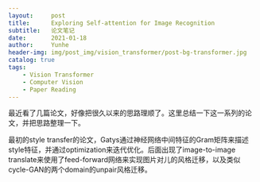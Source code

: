 ```yaml
---
layout:     post
title:      Exploring Self-attention for Image Recognition
subtitle:   论文笔记
date:       2021-01-18
author:     Yunhe
header-img: img/post_img/vision_transformer/post-bg-transformer.jpg
catalog: true
tags:
    - Vision Transformer
    - Computer Vision
    - Paper Reading
---
```


最近看了几篇论文，好像把很久以来的思路理顺了。这里总结一下这一系列的论文，并把思路整理一下。


最初的style transfer的论文，Gatys通过神经网络中间特征的Gram矩阵来描述style特征，并通过optimization来迭代优化。后面出现了image-to-image translate来使用了feed-forward网络来实现图片对儿的风格迁移，以及类似cycle-GAN的两个domain的unpair风格迁移。